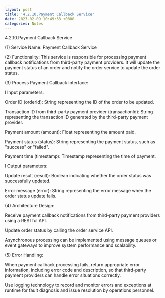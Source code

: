 ```yaml
---
layout: post
title: '4.2.10.Payment Callback Service'
date: 2023-02-09 10:49:33 +0800
categories: Notes
---
```


4.2.10.Payment Callback Service

(1) Service Name: Payment Callback Service

(2) Functionality: This service is responsible for processing payment callback notifications from third-party payment providers. It will update the payment status of an order and notify the order service to update the order status.

(3) Process Payment Callback Interface:

l Input parameters:

Order ID (orderId): String representing the ID of the order to be updated.

Transaction ID from third-party payment provider (transactionId): String representing the transaction ID generated by the third-party payment provider.

Payment amount (amount): Float representing the amount paid.

Payment status (status): String representing the payment status, such as "success" or "failed".

Payment time (timestamp): Timestamp representing the time of payment.

l Output parameters:

Update result (result): Boolean indicating whether the order status was successfully updated.

Error message (error): String representing the error message when the order status update fails.

(4) Architecture Design:

Receive payment callback notifications from third-party payment providers using a RESTful API.

Update order status by calling the order service API.

Asynchronous processing can be implemented using message queues or event gateways to improve system performance and scalability.

(5) Error Handling:

When payment callback processing fails, return appropriate error information, including error code and description, so that third-party payment providers can handle error situations correctly.

Use logging technology to record and monitor errors and exceptions at runtime for fault diagnosis and issue resolution by operations personnel.
